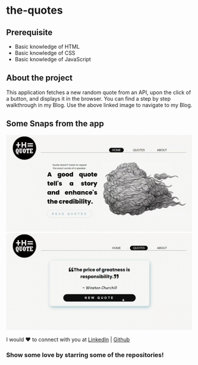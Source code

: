 # the-quotes


## Prerequisite
- Basic knowledge of HTML
- Basic knowledge of CSS
- Basic knowledge of JavaScript


## About the project
This application fetches a new random quote from an API, upon the click of a button, and displays it in the browser. You can find a step by step walkthrough in my Blog. Use the above linked image to navigate to my Blog.


## Some Snaps from the app
<p>
<img src="media/index.gif" width="500">
<img src="media/quotes.gif" width="500">
</p>



I would ❤ to connect with you at  <a href="https://www.linkedin.com/in/youreachedrahat/">LinkedIn</a> | <a href="https://github.com/maleficscorpio">Github</a>


 ### Show some love by starring some of the repositories!
